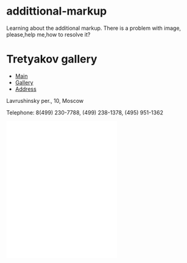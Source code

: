 # addittional-markup
Learning about the additional markup. There is a problem with image, please,help me,how to resolve it? 
<!DOCTYPE html PUBLIC
    "-//W3C//DTD HTML 4.01 Transitional//EN"
    "http://www.w3.org/TR/html4/loose.dtd">
  <html>
   <head>
     <meta name="description" content=Telephone and address Tretyakov gallery, Moscow, Russia"/>
     <title> Tretyakov gallery, Moscow, Russia </title>
   </head>
   <body>
     <div id="header">
        <h1> Tretyakov gallery </h1>
        <ul>
           <li><a href="index.html"> Main </a></li>
           <li><a href="index.html"> Gallery </a></li>
           <li class="current-page"> 
               <a href="index.html"> Address </a></li>
         </ul>
     </div> <!--main part-->
     <div id="content">
       <p> Lavrushinsky per., 10, Moscow </p>
       <p><span class="contact"> Telephone: 
          </span> 8(499) 230-7788, (499) 238-1378, 
          (495) 951-1362 </p>
          <iframe width="290" height="360"
            frameborder="0" scrolling="yes"
            marginheight="0" marginwidth="0" src="images/gallery.jpg"
          </iframe>
      </div>
    <!--end of the main body-->
    <p>&copy; Tretyakov gallery </p>
   </body>
  </html>
